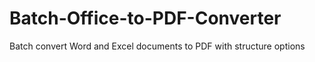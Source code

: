 # Batch-Office-to-PDF-Converter
Batch convert Word and Excel documents to PDF with structure options
